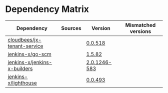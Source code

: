 # Dependency Matrix

Dependency | Sources | Version | Mismatched versions
---------- | ------- | ------- | -------------------
[cloudbees/jx-tenant-service](https://github.com/cloudbees/jx-tenant-service) |  | [0.0.518](https://github.com/cloudbees/jx-tenant-service/releases/tag/v0.0.518) | 
[jenkins-x/go-scm](https://github.com/jenkins-x/go-scm) |  | [1.5.82]() | 
[jenkins-x/jenkins-x-builders](https://github.com/jenkins-x/jenkins-x-builders) |  | [2.0.1246-583]() | 
[jenkins-x/lighthouse](https://github.com/jenkins-x/lighthouse) |  | [0.0.493]() | 
